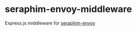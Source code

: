 # seraphim-envoy-middleware
Express.js middleware for [seraphim-envoy](https://github.com/mzdv/seraphim-envoy)
